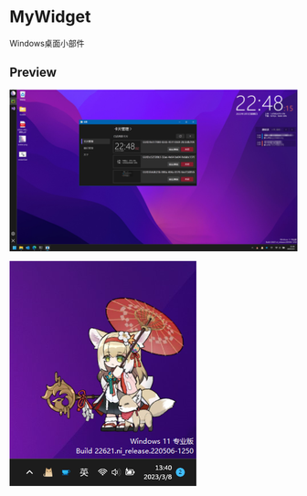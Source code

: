# MyWidget
Windows桌面小部件


## Preview
![img](/docs/images/preview.png)

![img](/docs/images/spine.png)